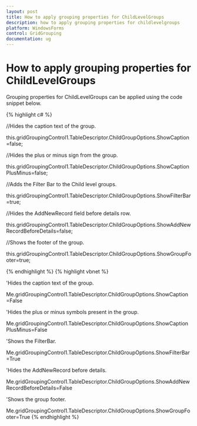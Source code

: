```yaml
---
layout: post
title: How to apply grouping properties for ChildLevelGroups
description: how to apply grouping properties for childlevelgroups
platform: WindowsForms
control: GridGrouping
documentation: ug
---
```


# How to apply grouping properties for ChildLevelGroups

Grouping properties for ChildLevelGroups can be applied using the code snippet below.

{% highlight c# %}



//Hides the caption text of the group.

this.gridGroupingControl1.TableDescriptor.ChildGroupOptions.ShowCaption=false;



//Hides the plus or minus sign from the group.

this.gridGroupingControl1.TableDescriptor.ChildGroupOptions.ShowCaptionPlusMinus=false;



//Adds the Filter Bar to the Child level groups.

this.gridGroupingControl1.TableDescriptor.ChildGroupOptions.ShowFilterBar=true;



//Hides the AddNewRecord field before details row.

this.gridGroupingControl1.TableDescriptor.ChildGroupOptions.ShowAddNewRecordBeforeDetails=false;



//Shows the footer of the group.

this.gridGroupingControl1.TableDescriptor.ChildGroupOptions.ShowGroupFooter=true;


{% endhighlight  %}
{% highlight vbnet %}



'Hides the caption text of the group.

Me.gridGroupingControl1.TableDescriptor.ChildGroupOptions.ShowCaption=False



'Hides the plus or minus symbols present in the group.

Me.gridGroupingControl1.TableDescriptor.ChildGroupOptions.ShowCaptionPlusMinus=False



'Shows the FilterBar.

Me.gridGroupingControl1.TableDescriptor.ChildGroupOptions.ShowFilterBar=True



'Hides the AddNewRecord before details.

Me.gridGroupingControl1.TableDescriptor.ChildGroupOptions.ShowAddNewRecordBeforeDetails=False



'Shows the group footer.

Me.gridGroupingControl1.TableDescriptor.ChildGroupOptions.ShowGroupFooter=True
{% endhighlight  %}